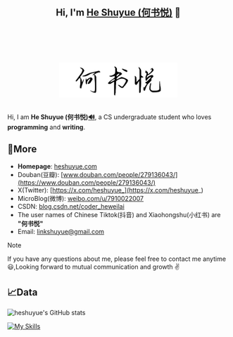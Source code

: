 <h2 align="center">
	Hi, I'm <a href="http://heweilai.com/" target="_blank">He Shuyue (何书悦)</a> 👋<br>
	<a href="http://heweilai.com/" target="_blank"><img src="https://raw.githubusercontent.com/heshuyue/heshuyue/refs/heads/main/HeShuyue.jpg" height="80px" style="margin-top: 100px; margin-bottom: 10px;"></a>
</h2>

Hi, I am <strong>He Shuyue (何书悦)<a href="http://heweilai.com/static/The-pronunciation-of-HeShuyue.mp3" target="_blank">🔊</a></strong>, a CS undergraduate student who loves <strong>programming</strong> and <strong>writing</strong>.

## 🔗More

- <strong>Homepage</strong>: [heshuyue.com](http://heshuyue.com)
- Douban(豆瓣): [www.douban.com/people/279136043/](https://www.douban.com/people/279136043/)
- X(Twitter): [https://x.com/heshuyue_](https://x.com/heshuyue_)
- MicroBlog(微博): [weibo.com/u/7910022007](https://weibo.com/u/7910022007)
- CSDN: [blog.csdn.net/coder_heweilai](https://blog.csdn.net/coder_heweilai)
- The user names of Chinese Tiktok(抖音) and Xiaohongshu(小红书) are **"何书悦"**
- Email: [linkshuyue@gmail.com](mailto:linkshuyue@gmail.com)

> [!NOTE]
> If you have any questions about me, please feel free to contact me anytime 😃,Looking forward to mutual communication and growth ✌️

## 📈Data

![heshuyue's GitHub stats](https://github-readme-stats.vercel.app/api?username=heshuyue&show_icons=true&count_private=true&hide_border=true&include_all_commits=true&layout=compact)

[![My Skills](https://skillicons.dev/icons?i=java,c,cpp,python,html,css,js,react,git,linux,windows,idea,eclipse,vscode,md&theme=light)](https://skillicons.dev)
